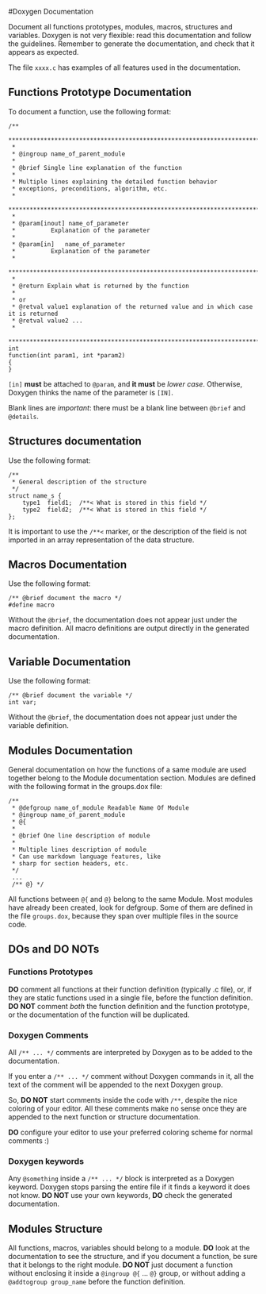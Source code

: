 #Doxygen Documentation

Document all functions prototypes, modules, macros, structures and
variables. Doxygen is not very flexible: read this documentation and
follow the guidelines. Remember to generate the documentation, and
check that it appears as expected.

The file `xxxx.c` has examples of all features used in the documentation.

## Functions Prototype Documentation
To document a function, use the following format:

```
/**
 *******************************************************************************
 *
 * @ingroup name_of_parent_module
 *
 * @brief Single line explanation of the function
 *
 * Multiple lines explaining the detailed function behavior
 * exceptions, preconditions, algorithm, etc.
 *
 *******************************************************************************
 *
 * @param[inout] name_of_parameter
 *          Explanation of the parameter
 *
 * @param[in]   name_of_parameter
 *          Explanation of the parameter
 *
 *******************************************************************************
 *
 * @return Explain what is returned by the function
 *
 * or
 * @retval value1 explanation of the returned value and in which case it is returned
 * @retval value2 ...
 *
 *******************************************************************************/
int
function(int param1, int *param2)
{
}
```

`[in]` **must** be attached to `@param`, and **it must** be *lower
case*. Otherwise, Doxygen thinks the name of the parameter is `[IN]`.

Blank lines are *important*: there must be a blank line between
`@brief` and `@details`.

## Structures documentation

Use the following format:

```
/**
 * General description of the structure
 */
struct name_s {
    type1  field1;  /**< What is stored in this field */
    type2  field2;  /**< What is stored in this field */
};
```

It is important to use the `/**<` marker, or the description of the
field is not imported in an array representation of the data
structure.

## Macros Documentation

Use the following format:

```
/** @brief document the macro */
#define macro
```

Without the `@brief`, the documentation does not appear just under the
macro definition. All macro definitions are output directly in the
generated documentation.

## Variable Documentation

Use the following format:

```
/** @brief document the variable */
int var;
```

Without the `@brief`, the documentation does not appear just under the
variable definition.

## Modules Documentation

General documentation on how the functions of a same module are used
together belong to the Module documentation section. Modules are
defined with the following format in the groups.dox file:

```
/**
 * @defgroup name_of_module Readable Name Of Module
 * @ingroup name_of_parent_module
 * @{
 *
 * @brief One line description of module
 *
 * Multiple lines description of module
 * Can use markdown language features, like
 * sharp for section headers, etc.
 */
 ...
 /** @} */
```

All functions between `@{` and `@}` belong to the same Module. Most
modules have already been created, look for defgroup. Some of them are
defined in the file `groups.dox`, because they span over multiple
files in the source code.

## DOs and DO NOTs

### Functions Prototypes
**DO** comment all functions at their function definition
  (typically .c file), or, if they are static functions used in a
  single file, before the function definition. **DO NOT** comment
  *both* the function definition and the function prototype, or the
  documentation of the function will be duplicated.

### Doxygen Comments
All `/** ... */` comments are interpreted by Doxygen as to be added to
the documentation.

If you enter a `/** ... */` comment without Doxygen commands in it,
all the text of the comment will be appended to the next Doxygen
group.

So, **DO NOT** start comments inside the code with `/**`, despite the
nice coloring of your editor. All these comments make no sense once
they are appended to the next function or structure documentation.

**DO** configure your editor to use your preferred coloring scheme for
  normal comments :)

### Doxygen keywords
Any `@something` inside a `/** ... */` block is interpreted as a
Doxygen keyword. Doxygen stops parsing the entire file if it finds a
keyword it does not know. **DO NOT** use your own keywords, **DO**
check the generated documentation.

## Modules Structure
All functions, macros, variables should belong to a module. **DO**
look at the documentation to see the structure, and if you document a
function, be sure that it belongs to the right module. **DO NOT** just
document a function without enclosing it inside a `@ingroup @{`
... `@}` group, or without adding a `@addtogroup group_name` before
the function definition.
